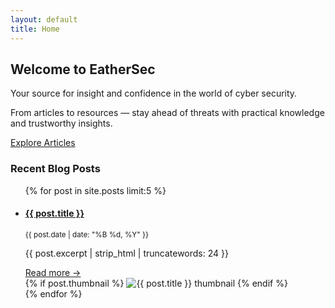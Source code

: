 ```yaml
---
layout: default
title: Home
---
```


<section class="hero-card fade-in">
  <div class="hero-card-content">
    <h2>Welcome to EatherSec</h2>
    <p>Your source for insight and confidence in the world of cyber security.</p>
    <p>From articles to resources — stay ahead of threats with practical knowledge and trustworthy insights.</p>
    <a href="/blogpage/articles/">Explore Articles</a>
  </div>
</section>


<section>
  <h3>Recent Blog Posts</h3>
    <ul class="post-list">
      {% for post in site.posts limit:5 %}
        <li class="fade-in fade-in-delay">
          <div class="post-info">
            <h4><a href="{{ post.url }}">{{ post.title }}</a></h4>
            <p><small>{{ post.date | date: "%B %d, %Y" }}</small></p>
            <p>{{ post.excerpt | strip_html | truncatewords: 24 }}</p>
            <a href="{{ post.url }}">Read more →</a>
          </div>
          {% if post.thumbnail %}
            <img class="post-thumb right-thumb" src="{{ post.thumbnail | relative_url }}" alt="{{ post.title }} thumbnail">
          {% endif %}
        </li>
      {% endfor %}
    </ul>

</section>

